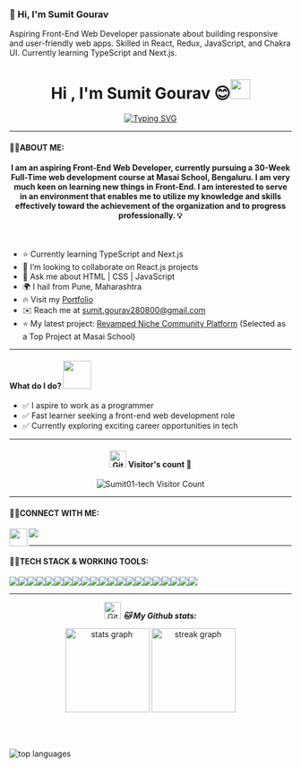 ### 👋 Hi, I'm Sumit Gourav

Aspiring Front-End Web Developer passionate about building responsive and user-friendly web apps. Skilled in React, Redux, JavaScript, and Chakra UI. Currently learning TypeScript and Next.js.

<h1 align="center">Hi , I'm Sumit Gourav 😊<img src="https://media.giphy.com/media/hvRJCLFzcasrR4ia7z/giphy.gif" width="35"></h1>

[<div align="center">![Typing SVG](https://readme-typing-svg.demolab.com?font=Fira+Code&weight=800&pause=1000&color=00ffff&background=B3FFE500&center=true&random=false&width=435&lines=Front-end+Web+Developer+👨🏻‍💻;1500%2B+Hours+of+Coding+Experience+⚡)</div>](https://git.io/typing-svg)

<hr>

#### 👨‍💻ABOUT ME:

<h4 align="center">
I am an aspiring Front-End Web Developer, currently pursuing a 30-Week Full-Time web development course at Masai School, Bengaluru.
I am very much keen on learning new things in Front-End. I am interested to serve in an environment that enables me to utilize my knowledge and skills effectively toward the achievement of the organization and to progress professionally. 💡
</h4>

<br/>

- ⭐ Currently learning TypeScript and Next.js  
- 👯 I’m looking to collaborate on React.js projects  
- 💬 Ask me about HTML | CSS | JavaScript  
- 🌍  I hail from Pune, Maharashtra  
- 🔥  Visit my [Portfolio](https://sumit01-tech-github-io-8hb1.vercel.app/)  
- ✉️  Reach me at [sumit.gourav280800@gmail.com](mailto:sumit.gourav280800@gmail.com)  
- ⭐ My latest project: [Revamped Niche Community Platform](https://revamped-niche-community-platform.vercel.app) (Selected as a Top Project at Masai School)

<hr>

#### What do I do? <img src="https://media.giphy.com/media/XGma2iRIHTKkwqRkFl/giphy.gif" width="50">

- ✅ I aspire to work as a programmer  
- ✅ Fast learner seeking a front-end web development role  
- ✅ Currently exploring exciting career opportunities in tech  

<hr>

<h4 align="center"><img src="https://media.giphy.com/media/W5eoZHPpUx9sapR0eu/giphy.gif" width="30px" alt="Git"/> Visitor's count 👀</h4>

<p align="center">
  <img src="https://profile-counter.glitch.me/{Sumit01-tech}/count.svg" alt="Sumit01-tech Visitor Count" />
</p>

<hr>

#### 👨‍💻CONNECT WITH ME:

<p align="left">
  <a href="https://Sumit01-tech.github.io">
    <img align="left" src="https://encrypted-tbn0.gstatic.com/images?q=tbn:ANd9GcTqx2RrK8Eje0ohUMNvb--Dl5KJIrb8R1sSJA&usqp=CAU" width="32px" />
  </a>
  <a href="https://www.linkedin.com/in/sumit-gourav-884a86220/" target="linkedin.com/in/sumit-gourav-884a86220/">
    <img align="center" src="https://img.shields.io/badge/-LinkedIn-0e76a8?style=for-the-badge&logo=Linkedin&logoColor=white" />
  </a>
</p>

<hr>

#### 👨‍💻TECH STACK & WORKING TOOLS:

<div align="center" style="display: flex; flex-wrap: wrap;">
<img src="https://img.shields.io/badge/react-%2320232a.svg?style=for-the-badge&logo=react&logoColor=%2361DAFB" />
<img src="https://img.shields.io/badge/React_Router-CA4245?style=for-the-badge&logo=react-router&logoColor=white" />
<img src="https://img.shields.io/badge/redux-%23593d88.svg?style=for-the-badge&logo=redux&logoColor=white" />
<img src="https://img.shields.io/badge/HTML5-E34F26?style=for-the-badge&logo=html5&logoColor=white" />
<img src="https://img.shields.io/badge/CSS3-1572B6?style=for-the-badge&logo=css3&logoColor=white" />
<img src="https://img.shields.io/badge/json-5E5C5C?style=for-the-badge&logo=json&logoColor=white" />
<img src="https://img.shields.io/badge/Chakra--UI-319795?style=for-the-badge&logo=chakra-ui&logoColor=white" />
<img src="https://img.shields.io/badge/JavaScript-323330?style=for-the-badge&logo=javascript&logoColor=F7DF1E" />
<img src="https://img.shields.io/badge/java-%23ED8B00.svg?style=for-the-badge&logo=java&logoColor=white" />
<img src="https://img.shields.io/badge/npm-CB3837?style=for-the-badge&logo=npm&logoColor=white" />
<img src="https://img.shields.io/badge/GIT-E44C30?style=for-the-badge&logo=git&logoColor=white" />
<img src="https://img.shields.io/badge/VSCode-0078D4?style=for-the-badge&logo=visual%20studio%20code&logoColor=white" />
<img src="https://img.shields.io/badge/replit-667881?style=for-the-badge&logo=replit&logoColor=white" />
<img src="https://img.shields.io/badge/Codepen-000000?style=for-the-badge&logo=codepen&logoColor=white" />
<img src="https://img.shields.io/badge/Netlify-00C7B7?style=for-the-badge&logo=netlify&logoColor=white" />
<img src="https://img.shields.io/badge/Vercel-000000?style=for-the-badge&logo=vercel&logoColor=white" />
<img src="https://img.shields.io/badge/NPM-%23000000.svg?style=for-the-badge&logo=npm&logoColor=white" />
<img src="https://img.shields.io/badge/prettier-1A2C34?style=for-the-badge&logo=prettier&logoColor=white" />
<img src="https://img.shields.io/badge/Git-f44d27?style=for-the-badge&logo=git&logoColor=white" />
<img src="https://img.shields.io/badge/GitHub-100000?style=for-the-badge&logo=github&logoColor=white" />
<img src="https://img.shields.io/badge/Notion-000000?style=for-the-badge&logo=notion&logoColor=white" />
</div>

<hr>

<p align="center">
  <img src="https://media.giphy.com/media/W5eoZHPpUx9sapR0eu/giphy.gif" width="30px" alt="Git"/> <i><b>🐱 My Github stats:</b></i> 
</p>

<div align="center">
  <img src="https://github-readme-stats.vercel.app/api?username=Sumit01-tech&count_private=true&theme=light" height="150" alt="stats graph" />
  <img src="https://github-readme-activity-graph.vercel.app/graph?username=Sumit01-tech&theme=vue-dark&hide_border=true" height="150" alt="streak graph" />
</div>

<br><br>

<img src="https://github-readme-stats.vercel.app/api/top-langs/?username=Sumit01-tech&layout=compact&theme=light&hide_border=true" alt="top languages" />

